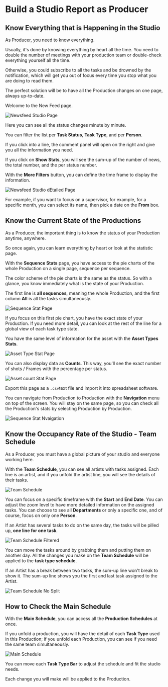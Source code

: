 # Build a Studio Report as Producer

## Know Everything that is Happening in the Studio

As Producer, you need to know everything.

Usually, it's done by knowing everything by heart all the time. You need to double the number of meetings with your production team or double-check everything yourself all the time.

Otherwise, you could subscribe to all the tasks and be drowned by the notification, which will get you out of
 focus every time you stop what you are doing to read them.

The perfect solution will be to have all the Production changes on one page, always up-to-date.

Welcome to the New Feed page.

![Newsfeed Studio Page](../img/getting-started/newsfeed_studio.png)

Here you can see all the status changes minute by minute.

You can filter the list per **Task Status**, **Task Type**, and per **Person**.

If you click into a line, the comment panel will open on the right and give you all the information you need.

If you click on **Show Stats**, you will see the sum-up of the number of news, the total number, and the per status number.

With the **More Filters** button, you can define the time frame to display the information.


![Newsfeed Studio dEtailed Page](../img/getting-started/newsfeed_studio_detail.png)


For example, if you want to focus on a supervisor, for example, for a specific month, you can select its name, then pick a date on the **From** box.


## Know the Current State of the Productions 

As a Producer, the important thing is to know the status of your Production anytime, anywhere.

So once again, you can learn everything by heart or look at the statistic page.

With the **Sequence Stats** page, you have access to the pie charts of the whole Production on a single page,
 sequence per sequence.
 
 The color scheme of the pie charts is the same as the status. So with a glance, you know immediately what is
the state of your Production.

The first line is **all sequences**, meaning the whole Production, and the first column **All** is all the tasks simultaneously.

![Sequence Stat Page](../img/getting-started/global_view_sequence.png)


If you focus on this first pie chart, you have the exact state of your Production. If you need more detail, you can look at the rest of the line for a global view of each task type state.

You have the same level of information for the asset with the **Asset Types Stats**.

![Asset Type Stat Page](../img/getting-started/global_view_asset.png)


You can also display data as **Counts**. This way, you'll see the exact number of shots / Frames with the percentage per status.

![Asset count Stat Page](../img/getting-started/global_view_asset_detail.png)


Export this page as a `.csv`text file and import it into spreadsheet software.


You can navigate from Production to Production with the **Navigation** menu on top of the screen. You will stay on the same page, so you can check all the Production's stats by selecting Production by Production.

![Sequence Stat Nvaigation](../img/getting-started/global_sequence_navigation.png)


## Know the Occupancy Rate of the Studio - Team Schedule
 
As a Producer, you must have a global picture of your studio and everyone working here.

With the **Team Schedule**, you can see all artists with tasks assigned. Each line is an artist, and if you unfold the artist line, you will see the details of their tasks.

![Team Schedule](../img/getting-started/team_schedule_global.png)


You can focus on a specific timeframe with the **Start** and **End Date**. You can adjust the zoom level to have more detailed information on the assigned tasks. 
You can choose to see all **Departments** or only a specific one, and of course, focus on only one **Person**.

If an Artist has several tasks to do on the same day, the tasks will be pilled up, **one line for one task**.

![Team Schedule Filtered](../img/getting-started/team_schedule_filtered.png)


You can move the tasks around by grabbing them and putting them on another day. All the changes you make on the **Team Schedule** will be applied to the **task type schedule**.

If an Artist has a break between two tasks, the sum-up line won't break to show it. The sum-up line shows you the first and last task assigned to the Artist.
 
![Team Schedule No Split](../img/getting-started/team_schedule_nosplit.png)


## How to Check the Main Schedule

With the **Main Schedule**, you can access all the **Production Schedules** at once. 

If you unfold a production, you will have the detail of each **Task Type** used in this Production; if you unfold each Production, you can see if you need the same team simultaneously.


![Main Schedule](../img/getting-started/main_schedule_unfold.png)

You can move each **Task Type Bar** to adjust the schedule and fit the studio needs. 

Each change you will make will be applied to the Production.

